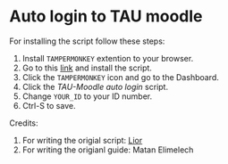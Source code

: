 # Auto login to TAU moodle
For installing the script follow these steps:
1. Install `TAMPERMONKEY` extention to your browser.
2. Go to this [link](https://greasyfork.org/en/scripts/424813-tau-moodle-auto-login) and install the script.
3. Click the `TAMPERMONKEY` icon and go to the Dashboard.
4. Click the *TAU-Moodle auto login* script.
5. Change `YOUR_ID` to your ID number. 
6. Ctrl-S to save.


Credits:
1. For writing the origial script: [Lior](https://greasyfork.org/en/users/139274-lior-str)
2. For writing the origianl guide: Matan Elimelech